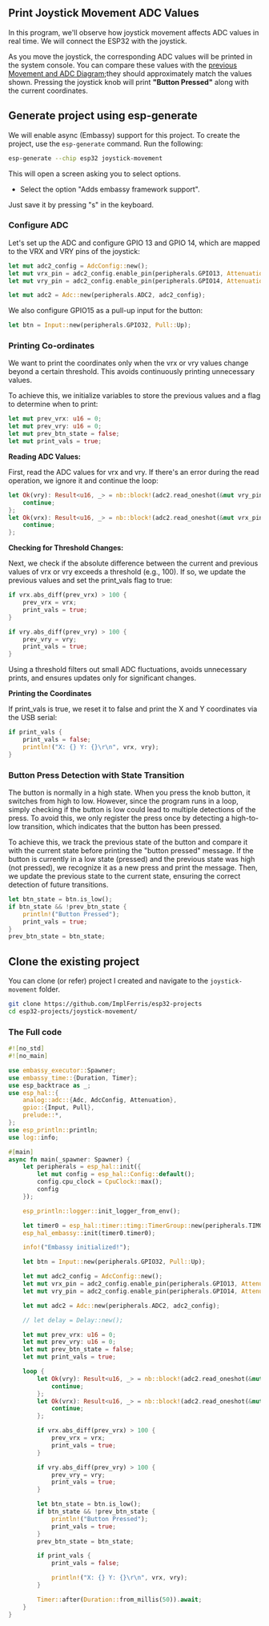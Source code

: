 ## Print Joystick Movement ADC Values

In this program, we'll observe how joystick movement affects ADC values in real time. We will connect the ESP32 with the joystick. 

As you move the joystick, the corresponding ADC values will be printed in the system console. You can compare these values with the [previous Movement and ADC Diagram](./movement-and-12-bit-adc-value.md);they should approximately match the values shown. Pressing the joystick knob will print **"Button Pressed"** along with the current coordinates.


## Generate project using esp-generate
We will enable async (Embassy) support for this project.  To create the project, use the `esp-generate` command. Run the following:

```sh
esp-generate --chip esp32 joystick-movement
```

This will open a screen asking you to select options. 

- Select the option "Adds embassy framework support".

Just save it by pressing "s" in the keyboard.

 
### Configure ADC
Let's set up the ADC and configure GPIO 13 and GPIO 14, which are mapped to the VRX and VRY pins of the joystick: 

```rust
let mut adc2_config = AdcConfig::new();
let mut vrx_pin = adc2_config.enable_pin(peripherals.GPIO13, Attenuation::Attenuation11dB);
let mut vry_pin = adc2_config.enable_pin(peripherals.GPIO14, Attenuation::Attenuation11dB);

let mut adc2 = Adc::new(peripherals.ADC2, adc2_config);

```

We also configure GPIO15 as a pull-up input for the button: 

```rust
let btn = Input::new(peripherals.GPIO32, Pull::Up);
```

### Printing Co-ordinates

We want to print the coordinates only when the vrx or vry values change beyond a certain threshold. This avoids continuously printing unnecessary values.

To achieve this, we initialize variables to store the previous values and a flag to determine when to print:

```rust
let mut prev_vrx: u16 = 0;
let mut prev_vry: u16 = 0;
let mut prev_btn_state = false;
let mut print_vals = true;
```

**Reading ADC Values:**

First, read the ADC values for vrx and vry. If there's an error during the read operation, we ignore it and continue the loop:

```rust
let Ok(vry): Result<u16, _> = nb::block!(adc2.read_oneshot(&mut vry_pin)) else {
    continue;
};
let Ok(vrx): Result<u16, _> = nb::block!(adc2.read_oneshot(&mut vrx_pin)) else {
    continue;
};
```

**Checking for Threshold Changes:**

Next, we check if the absolute difference between the current and previous values of vrx or vry exceeds a threshold (e.g., 100). If so, we update the previous values and set the print_vals flag to true:

```rust
if vrx.abs_diff(prev_vrx) > 100 {
    prev_vrx = vrx;
    print_vals = true;
}

if vry.abs_diff(prev_vry) > 100 {
    prev_vry = vry;
    print_vals = true;
}
```
Using a threshold filters out small ADC fluctuations, avoids unnecessary prints, and ensures updates only for significant changes.

**Printing the Coordinates**

If print_vals is true, we reset it to false and print the X and Y coordinates via the USB serial:

```rust
if print_vals {
    print_vals = false;
    println!("X: {} Y: {}\r\n", vrx, vry);
}
```

### Button Press Detection with State Transition
The button is normally in a high state. When you press the knob button, it switches from high to low. However, since the program runs in a loop, simply checking if the button is low could lead to multiple detections of the press. To avoid this, we only register the press once by detecting a high-to-low transition, which indicates that the button has been pressed.

To achieve this, we track the previous state of the button and compare it with the current state before printing the "button pressed" message. If the button is currently in a low state (pressed) and the previous state was high (not pressed), we recognize it as a new press and print the message. Then, we update the previous state to the current state, ensuring the correct detection of future transitions.

```rust
let btn_state = btn.is_low();
if btn_state && !prev_btn_state {
    println!("Button Pressed");
    print_vals = true;
}
prev_btn_state = btn_state;
```



## Clone the existing project
You can clone (or refer) project I created and navigate to the `joystick-movement` folder.

```sh
git clone https://github.com/ImplFerris/esp32-projects
cd esp32-projects/joystick-movement/
```

 
### The Full code

```rust
#![no_std]
#![no_main]

use embassy_executor::Spawner;
use embassy_time::{Duration, Timer};
use esp_backtrace as _;
use esp_hal::{
    analog::adc::{Adc, AdcConfig, Attenuation},
    gpio::{Input, Pull},
    prelude::*,
};
use esp_println::println;
use log::info;

#[main]
async fn main(_spawner: Spawner) {
    let peripherals = esp_hal::init({
        let mut config = esp_hal::Config::default();
        config.cpu_clock = CpuClock::max();
        config
    });

    esp_println::logger::init_logger_from_env();

    let timer0 = esp_hal::timer::timg::TimerGroup::new(peripherals.TIMG1);
    esp_hal_embassy::init(timer0.timer0);

    info!("Embassy initialized!");

    let btn = Input::new(peripherals.GPIO32, Pull::Up);

    let mut adc2_config = AdcConfig::new();
    let mut vrx_pin = adc2_config.enable_pin(peripherals.GPIO13, Attenuation::Attenuation11dB);
    let mut vry_pin = adc2_config.enable_pin(peripherals.GPIO14, Attenuation::Attenuation11dB);

    let mut adc2 = Adc::new(peripherals.ADC2, adc2_config);

    // let delay = Delay::new();

    let mut prev_vrx: u16 = 0;
    let mut prev_vry: u16 = 0;
    let mut prev_btn_state = false;
    let mut print_vals = true;

    loop {
        let Ok(vry): Result<u16, _> = nb::block!(adc2.read_oneshot(&mut vry_pin)) else {
            continue;
        };
        let Ok(vrx): Result<u16, _> = nb::block!(adc2.read_oneshot(&mut vrx_pin)) else {
            continue;
        };

        if vrx.abs_diff(prev_vrx) > 100 {
            prev_vrx = vrx;
            print_vals = true;
        }

        if vry.abs_diff(prev_vry) > 100 {
            prev_vry = vry;
            print_vals = true;
        }

        let btn_state = btn.is_low();
        if btn_state && !prev_btn_state {
            println!("Button Pressed");
            print_vals = true;
        }
        prev_btn_state = btn_state;

        if print_vals {
            print_vals = false;

            println!("X: {} Y: {}\r\n", vrx, vry);
        }

        Timer::after(Duration::from_millis(50)).await;
    }
}
```
